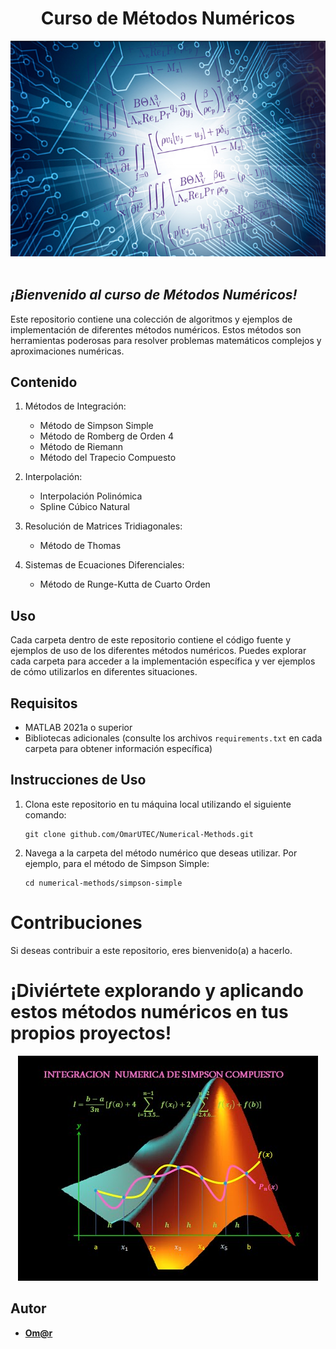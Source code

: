 <h1 align="center">Curso de Métodos Numéricos</h1>


<div align="center">
    <img src="images/im1.png" width="algo">
</div><br>

## ***¡Bienvenido al curso de Métodos Numéricos!***

Este repositorio contiene una colección de algoritmos y ejemplos de implementación de diferentes métodos numéricos. Estos métodos son herramientas poderosas para resolver problemas matemáticos complejos y aproximaciones numéricas.

## Contenido

1. Métodos de Integración:
   - Método de Simpson Simple
   - Método de Romberg de Orden 4
   - Método de Riemann
   - Método del Trapecio Compuesto

2. Interpolación:
   - Interpolación Polinómica
   - Spline Cúbico Natural

3. Resolución de Matrices Tridiagonales:
   - Método de Thomas

4. Sistemas de Ecuaciones Diferenciales:
   - Método de Runge-Kutta de Cuarto Orden

## Uso

Cada carpeta dentro de este repositorio contiene el código fuente y ejemplos de uso de los diferentes métodos numéricos. Puedes explorar cada carpeta para acceder a la implementación específica y ver ejemplos de cómo utilizarlos en diferentes situaciones.

## Requisitos

- MATLAB 2021a o superior
- Bibliotecas adicionales (consulte los archivos `requirements.txt` en cada carpeta para obtener información específica)

## Instrucciones de Uso

1. Clona este repositorio en tu máquina local utilizando el siguiente comando:

   ```shell
   git clone github.com/OmarUTEC/Numerical-Methods.git
   ```
2. Navega a la carpeta del método numérico que deseas utilizar. Por ejemplo, para el método de Simpson Simple:

    ```shell
    cd numerical-methods/simpson-simple
    ```

# Contribuciones

Si deseas contribuir a este repositorio, eres bienvenido(a) a hacerlo.


# ¡Diviértete explorando y aplicando estos métodos numéricos en tus propios proyectos!

<div align="center">
    <img src="images/im2.jpg" width="algo">
</div>

## Autor

 - [**Om@r**](https://github.com/OmarUTEC)
